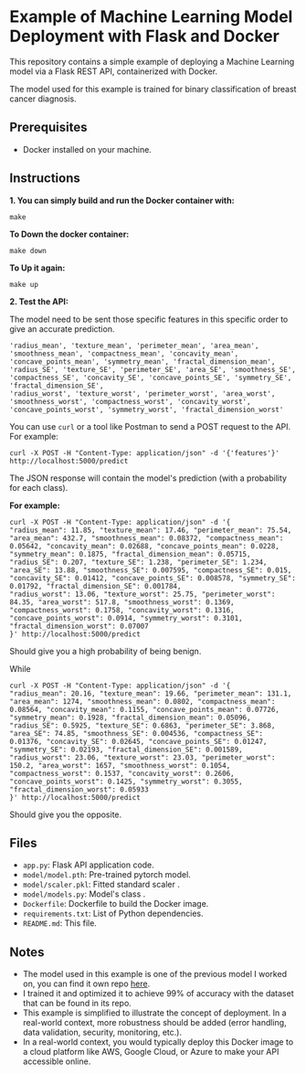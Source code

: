 # Example of Machine Learning Model Deployment with Flask and Docker

This repository contains a simple example of deploying a Machine Learning model via a Flask REST API, containerized with Docker.

The model used for this example is trained for binary classification of breast cancer diagnosis.

## Prerequisites

*   Docker installed on your machine.

## Instructions

**1.	You can simply build and run the Docker container with:**

    
    make
    


   **To Down the docker container:**
   
    
    make down 
    


   **To Up it again:**
   
    
    make up
    


**2.	Test the API:**

   The model need to be sent those specific features in this specific order to give an accurate prediction.

    'radius_mean', 'texture_mean', 'perimeter_mean', 'area_mean', 'smoothness_mean', 'compactness_mean', 'concavity_mean', 'concave_points_mean', 'symmetry_mean', 'fractal_dimension_mean',
    'radius_SE', 'texture_SE', 'perimeter_SE', 'area_SE', 'smoothness_SE', 'compactness_SE', 'concavity_SE', 'concave_points_SE', 'symmetry_SE', 'fractal_dimension_SE',
    'radius_worst', 'texture_worst', 'perimeter_worst', 'area_worst', 'smoothness_worst', 'compactness_worst', 'concavity_worst', 'concave_points_worst', 'symmetry_worst', 'fractal_dimension_worst'

   You can use `curl` or a tool like Postman to send a POST request to the API. For example:


    
    curl -X POST -H "Content-Type: application/json" -d '{'features'}' http://localhost:5000/predict
    


   The JSON response will contain the model's prediction (with a probability for each class).


   **For example:**
   
	
	curl -X POST -H "Content-Type: application/json" -d '{
    "radius_mean": 11.85, "texture_mean": 17.46, "perimeter_mean": 75.54, "area_mean": 432.7, "smoothness_mean": 0.08372, "compactness_mean": 0.05642, "concavity_mean": 0.02688, "concave_points_mean": 0.0228, "symmetry_mean": 0.1875, "fractal_dimension_mean": 0.05715,
    "radius_SE": 0.207, "texture_SE": 1.238, "perimeter_SE": 1.234, "area_SE": 13.88, "smoothness_SE": 0.007595, "compactness_SE": 0.015, "concavity_SE": 0.01412, "concave_points_SE": 0.008578, "symmetry_SE": 0.01792, "fractal_dimension_SE": 0.001784,
    "radius_worst": 13.06, "texture_worst": 25.75, "perimeter_worst": 84.35, "area_worst": 517.8, "smoothness_worst": 0.1369, "compactness_worst": 0.1758, "concavity_worst": 0.1316, "concave_points_worst": 0.0914, "symmetry_worst": 0.3101, "fractal_dimension_worst": 0.07007
	}' http://localhost:5000/predict
	
 
   Should give you a high probability of being benign.
   
   While
   
		
	curl -X POST -H "Content-Type: application/json" -d '{
    "radius_mean": 20.16, "texture_mean": 19.66, "perimeter_mean": 131.1, "area_mean": 1274, "smoothness_mean": 0.0802, "compactness_mean": 0.08564, "concavity_mean": 0.1155, "concave_points_mean": 0.07726, "symmetry_mean": 0.1928, "fractal_dimension_mean": 0.05096,
    "radius_SE": 0.5925, "texture_SE": 0.6863, "perimeter_SE": 3.868, "area_SE": 74.85, "smoothness_SE": 0.004536, "compactness_SE": 0.01376, "concavity_SE": 0.02645, "concave_points_SE": 0.01247, "symmetry_SE": 0.02193, "fractal_dimension_SE": 0.001589,
    "radius_worst": 23.06, "texture_worst": 23.03, "perimeter_worst": 150.2, "area_worst": 1657, "smoothness_worst": 0.1054, "compactness_worst": 0.1537, "concavity_worst": 0.2606, "concave_points_worst": 0.1425, "symmetry_worst": 0.3055, "fractal_dimension_worst": 0.05933
	}' http://localhost:5000/predict
	
 
   Should give you the opposite.

## Files

*   `app.py`: Flask API application code.
*   `model/model.pth`: Pre-trained pytorch model.
*   `model/scaler.pkl`: Fitted standard scaler .
*   `model/models.py`: Model's class .
*   `Dockerfile`: Dockerfile to build the Docker image.
*   `requirements.txt`: List of Python dependencies.
*   `README.md`: This file.

## Notes

* The model used in this example is one of the previous model I worked on, you can find it own repo [here](https://github.com/kpoilly/Multilayer-Perceptron).
* I trained it and optimized it to achieve 99% of accuracy with the dataset that can be found in its repo.
* This example is simplified to illustrate the concept of deployment. In a real-world context, more robustness should be added (error handling, data validation, security, monitoring, etc.).
* In a real-world context, you would typically deploy this Docker image to a cloud platform like AWS, Google Cloud, or Azure to make your API accessible online.
